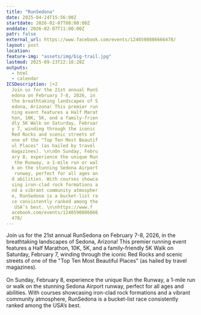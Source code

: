 ```yaml
---
title: "RunSedona"
date: 2025-04-24T15:56:00Z
startdate: 2026-02-07T08:00:00Z
enddate: 2026-02-07T11:00:00Z
patr: false
external_url: https://www.facebook.com/events/1248590886666478/
layout: post
location: 
feature-img: "assets/img/big-trail.jpg"
lastmod: 2025-09-23T22:18:28Z
outputs:
  - html
  - calendar
ICSDescription: |+2
  Join us for the 21st annual RunS  edona on February 7-8, 2026, in   the breathtaking landscapes of S  edona, Arizona! This premier run  ning event features a Half Marat  hon, 10K, 5K, and a family-frien  dly 5K Walk on Saturday, Februar  y 7, winding through the iconic   Red Rocks and scenic streets of   one of the "Top Ten Most Beautif  ul Places" (as hailed by travel   magazines). \n\nOn Sunday, Febru  ary 8, experience the unique Run   the Runway, a 1-mile run or wal  k on the stunning Sedona Airport   runway, perfect for all ages an  d abilities. With courses showca  sing iron-clad rock formations a  nd a vibrant community atmospher  e, RunSedona is a bucket-list ra  ce consistently ranked among the   USA’s best. \n\nhttps://www.f  acebook.com/events/1248590886666  478/
---
```


Join us for the 21st annual RunSedona on February 7-8, 2026, in the breathtaking landscapes of Sedona, Arizona! This premier running event features a Half Marathon, 10K, 5K, and a family-friendly 5K Walk on Saturday, February 7, winding through the iconic Red Rocks and scenic streets of one of the "Top Ten Most Beautiful Places" (as hailed by travel magazines). <br>
  <br>
  On Sunday, February 8, experience the unique Run the Runway, a 1-mile run or walk on the stunning Sedona Airport runway, perfect for all ages and abilities. With courses showcasing iron-clad rock formations and a vibrant community atmosphere, RunSedona is a bucket-list race consistently ranked among the USA’s best. <br>
  <br>
  

